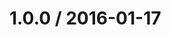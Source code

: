 <!--remark setext-->

<!--lint disable no-multiple-toplevel-headings -->

1.0.0 / 2016-01-17
==================
